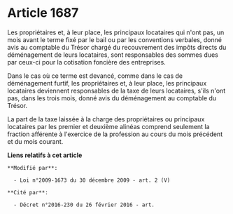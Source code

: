 # Article 1687

Les propriétaires et, à leur place, les principaux locataires qui n'ont pas, un mois avant le terme fixé par le bail ou par
les conventions verbales, donné avis au comptable du Trésor chargé du recouvrement des impôts directs du déménagement de
leurs locataires, sont responsables des sommes dues par ceux-ci pour la cotisation foncière des entreprises. 

Dans le cas où ce terme est devancé, comme dans le cas de déménagement furtif, les propriétaires et, à leur place, les
principaux locataires deviennent responsables de la taxe de leurs locataires, s'ils n'ont pas, dans les trois mois, donné
avis du déménagement au comptable du Trésor. 

La part de la taxe laissée à la charge des propriétaires ou principaux locataires par les premier et deuxième alinéas
comprend seulement la fraction afférente à l'exercice de la profession au cours du mois précédent et du mois courant.

**Liens relatifs à cet article**

	**Modifié par**:

	  - Loi n°2009-1673 du 30 décembre 2009 - art. 2 (V)

	**Cité par**:

	  - Décret n°2016-230 du 26 février 2016 - art.

